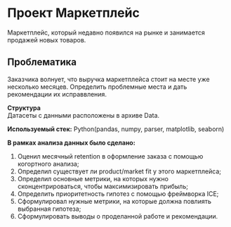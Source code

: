# Проект Маркетплейс

Маркетплейс, который недавно появился на рынке и занимается продажей новых товаров.

## Проблематика
Заказчика волнует, что выручка маркетплейса стоит на месте уже несколько месяцев. Определить проблемные места и дать рекомендации их исправвления.

**Структура**  
Датасеты с данными расположены в архиве Data.

**Используемый стек:**
Python(pandas, numpy, parser, matplotlib, seaborn)

**В рамках анализа данных было сделано:**  
1) Оценил месячный retention в оформление заказа с помощью когортного анализа;  
2) Определил существует ли product/market fit у этого маркетплейса;   
3) Определил основные метрики, на которых нужно сконцентрироваться, чтобы максимизировать прибыль;
4) Определить приоритетность гипотез с помощью фреймворка ICE;
5) Сформулировал нужные метрики, на которые должна повлиять выбранная гипотеза;
6) Сформулировать выводы о проделанной работе и рекомендации.
